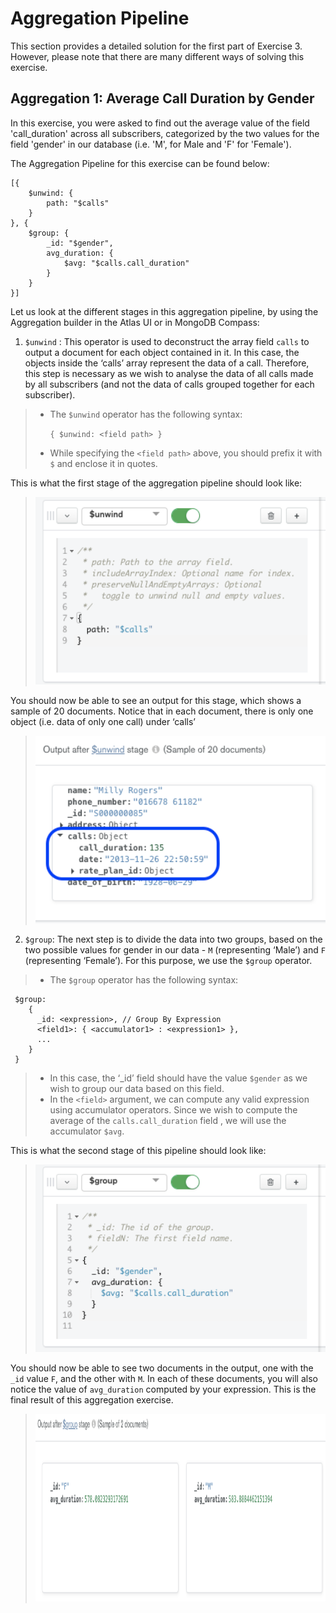 # Aggregation Pipeline 
This section provides a detailed solution for the first part of Exercise 3. However, please note that there are many different ways of solving this exercise.

## Aggregation 1: Average Call Duration by Gender 
In this exercise, you were asked to find out the average value of the field 'call_duration' across all subscribers, categorized by the two values for the field 'gender' in our database (i.e. 'M', for Male and 'F' for 'Female'). 

The Aggregation Pipeline for this exercise can be found below: 

```
[{
    $unwind: {
        path: "$calls"
    }
}, {
    $group: {
        _id: "$gender",
        avg_duration: {
            $avg: "$calls.call_duration"
        }
    }
}]
```

Let us look at the different stages in this aggregation pipeline, by using the Aggregation builder in the Atlas UI or in MongoDB Compass:

1. ```$unwind``` : This operator is used to deconstruct the array field ```calls``` to output a document for each object contained in it. In this case, the objects inside the ‘calls’ array represent the data of a call. Therefore, this step is necessary as we wish to analyse the data of all calls made by all subscribers (and not the data of calls grouped together for each subscriber). 
> * The ```$unwind``` operator has the following syntax:
> 
>   ```{ $unwind: <field path> }```
> * While specifying the ```<field path>``` above, you should prefix it with ```$``` and enclose it in quotes.

This is what the first stage of the aggregation pipeline should look like: 
> <img src="./images/1.1.1.png" height="300">

You should now be able to see an output for this stage, which shows a sample of 20 documents. Notice that in each document, there is only one object (i.e. data of only one call) under ‘calls’
> <img src="./images/1.1.2.png" height="300">

2. ```$group```: The next step is to divide the data into two groups, based on the two possible values for gender in our data - ```M``` (representing ‘Male’) and ```F``` (representing ‘Female’). For this purpose, we use the ```$group``` operator.
> * The ```$group``` operator has the following syntax: 
  ```
   $group:
      {
        _id: <expression>, // Group By Expression
        <field1>: { <accumulator1> : <expression1> },
        ...
      }
   }
   ```
> * In this case, the ‘_id’ field should have the value ```$gender``` as we wish to group our data based on this field. 
> * In the ```<field>``` argument, we can compute any valid expression using accumulator operators. Since we wish to compute the average of the ```calls.call_duration``` field , we will use the accumulator ```$avg```.    


This is what the second stage of this pipeline should look like:
> <img src="./images/1.2.1.png" height="300">

You should now be able to see two documents in the output, one with the ```_id``` value ```F```, and the other with ```M```. In each of these documents, you will also notice the value of ```avg_duration``` computed by your expression. This is the final result of this aggregation exercise. 

> <img src="./images/1.2.2.png" height="300">

